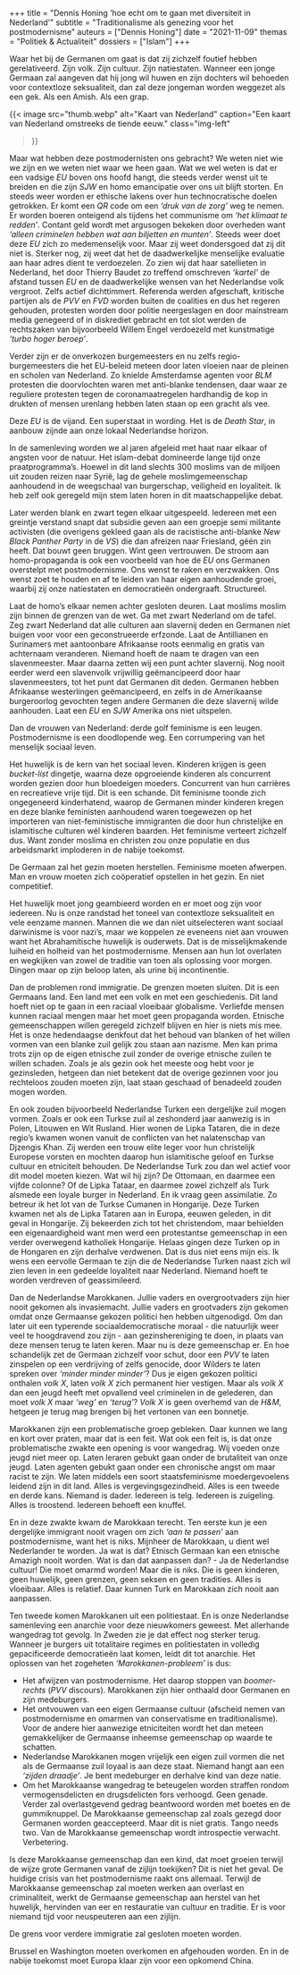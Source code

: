 +++
title    = "Dennis Honing ‘hoe echt om te gaan met diversiteit in Nederland’"
subtitle = "Traditionalisme als genezing voor het postmodernisme"
auteurs  = ["Dennis Honing"]
date     = "2021-11-09"
themas   = "Politiek & Actualiteit"
dossiers = ["Islam"]
+++


Waar het bij de Germanen om gaat is dat zij zichzelf foutief hebben gerelativeerd. Zijn volk. Zijn cultuur. Zijn natiestaten. Wanneer een jonge Germaan zal aangeven dat hij jong wil huwen en zijn dochters wil behoeden voor contextloze seksualiteit, dan zal deze jongeman worden weggezet als een gek. Als een Amish. Als een grap. 

{{< image
	src="thumb.webp"
	alt="Kaart van Nederland"
	caption="Een kaart van Nederland omstreeks de tiende eeuw."
	class="img-left"
>}}

Maar wat hebben deze postmodernisten ons gebracht? We weten niet wie we zijn en we weten niet waar we heen gaan. Wat we wel weten is dat er een vadsige _EU_ boven ons hoofd hangt, die steeds verder wenst uit te breiden en die zijn _SJW_ en homo emancipatie over ons uit blijft storten. En steeds weer worden er ethische lakens over hun technocratische doelen getrokken. Er komt een _QR_ code om een _‘druk van de zorg’_ weg te nemen. Er worden boeren onteigend als tijdens het communisme om _‘het klimaat te redden’_. Contant geld wordt met argusogen bekeken door overheden want _‘alleen criminelen hebben wat aan biljetten en munten’_. Steeds weer doet deze _EU_ zich zo medemenselijk voor. Maar zij weet dondersgoed dat zij dit niet is. Sterker nog, zij weet dat het de daadwerkelijke menselijke evaluatie aan haar adres dient te verdoezelen. Zo zien wij dat haar satellieten in Nederland, het door Thierry Baudet zo treffend omschreven _‘kartel’_ de afstand tussen _EU_ en de daadwerkelijke wensen van het Nederlandse volk vergroot. Zelfs actief dichttimmert. Referenda werden afgeschaft, kritische partijen als de _PVV_ en _FVD_ worden buiten de coalities en dus het regeren gehouden, protesten worden door politie neergeslagen en door mainstream media genegeerd of in diskrediet gebracht en tot slot werden de rechtszaken van bijvoorbeeld Willem Engel verdoezeld met kunstmatige _‘turbo hoger beroep’_. 

Verder zijn er de onverkozen burgemeesters en nu zelfs regio-burgemeesters die het EU-beleid meteen door laten vloeien naar de pleinen en scholen van Nederland. Zo knielde Amsterdamse agenten voor _BLM_ protesten die doorvlochten waren met anti-blanke tendensen, daar waar ze reguliere protesten tegen de coronamaatregelen hardhandig de kop in drukten of mensen urenlang hebben laten staan op een gracht als vee. 

Deze _EU_ is de vijand. Een superstaat in wording. Het is de _Death Star_, in aanbouw zijnde aan onze lokaal Nederlandse horizon. 

In de samenleving worden we al jaren afgeleid met haat naar elkaar of angsten voor de natuur. Het islam-debat domineerde lange tijd onze praatprogramma’s. Hoewel in dit land slechts 300 moslims van de miljoen uit zouden reizen naar Syrië, lag de gehele moslimgemeenschap aanhoudend in de weegschaal van burgerschap, veiligheid en loyaliteit. Ik heb zelf ook geregeld mijn stem laten horen in dit maatschappelijke debat. 

Later werden blank en zwart tegen elkaar uitgespeeld. Iedereen met een greintje verstand snapt dat subsidie geven aan een groepje semi militante activisten (die overigens gekleed gaan als de racistische anti-blanke _New Black Panther Party_ in de _VS_) die dan afreizen naar Friesland, géén zin heeft. Dat bouwt geen bruggen. Wint geen vertrouwen. De stroom aan homo-propaganda is ook een voorbeeld van hoe de _EU_ ons Germanen overstelpt met postmodernisme. Ons wenst te raken en verzwakken. Ons wenst zoet te houden en af te leiden van haar eigen aanhoudende groei, waarbij zij onze natiestaten en democratieën ondergraaft. Structureel. 

Laat de homo’s elkaar nemen achter gesloten deuren. Laat moslims moslim zijn binnen de grenzen van de wet. Ga met zwart Nederland om de tafel. Zeg zwart Nederland dat alle culturen aan slavernij deden en Germanen niet buigen voor voor een geconstrueerde erfzonde. Laat de Antillianen en Surinamers met aantoonbare Afrikaanse roots eenmalig en gratis van achternaam veranderen. Niemand hoeft de naam te dragen van een slavenmeester. Maar daarna zetten wij een punt achter slavernij. Nog nooit eerder werd een slavenvolk vrijwillig geëmancipeerd door haar slavenmeesters, tot het punt dat Germanen dit deden. Germanen hebben Afrikaanse westerlingen geëmancipeerd, en zelfs in de Amerikaanse burgeroorlog gevochten tegen andere Germanen die deze slavernij wilde aanhouden. Laat een _EU_ en _SJW_ Amerika ons niet uitspelen. 

Dan de vrouwen van Nederland: derde golf feminisme is een leugen. Postmodernisme is een doodlopende weg. Een corrumpering van het menselijk sociaal leven. 

Het huwelijk is de kern van het sociaal leven. Kinderen krijgen is geen _bucket-list_ dingetje, waarna deze opgroeiende kinderen als concurrent worden gezien door hun bloedeigen moeders. Concurrent van hun carrières en recreatieve vrije tijd. Dit is een schande. Dit feminisme toonde zich ongegeneerd kinderhatend, waarop de Germanen minder kinderen kregen en deze blanke feministen aanhoudend waren toegewezen op het importeren van niet-feministische immigranten die door hun christelijke en islamitische culturen wél kinderen baarden. Het feminisme verteert zichzelf dus. Want zonder moslima en christen zou onze populatie en dus arbeidsmarkt imploderen in de nabije toekomst. 

De Germaan zal het gezin moeten herstellen. Feminisme moeten afwerpen. Man en vrouw moeten zich coöperatief opstellen in het gezin. En niet competitief. 

Het huwelijk moet jong geambieerd worden en er moet oog zijn voor iedereen. Nu is onze randstad het toneel van contextloze seksualiteit en vele eenzame mannen. Mannen die we dan niet uitselecteren want sociaal darwinisme is voor nazi’s, maar we koppelen ze eveneens niet aan vrouwen want het Abrahamitische huwelijk is ouderwets. Dat is de misselijkmakende luiheid en holheid van het postmodernisme. Mensen aan hun lot overlaten en wegkijken van zowel de traditie van toen als oplossing voor morgen. Dingen maar op zijn beloop laten, als urine bij incontinentie. 

Dan de problemen rond immigratie. De grenzen moeten sluiten. Dit is een Germaans land. Een land met een volk en met een geschiedenis. Dit land hoeft niet op te gaan in een raciaal vloeibaar globalisme. Verliefde mensen kunnen raciaal mengen maar het moet geen propaganda worden. Etnische gemeenschappen willen geregeld zichzelf blijven en hier is niets mis mee. Het is onze hedendaagse denkfout dat het behoud van blanken of het willen vormen van een blanke zuil gelijk zou staan aan nazisme. Men kan prima trots zijn op de eigen etnische zuil zonder de overige etnische zuilen te willen schaden. Zoals je als gezin ook het meeste oog hebt voor je gezinsleden, hetgeen dan niet betekent dat de overige gezinnen voor jou rechteloos zouden moeten zijn, laat staan geschaad of benadeeld zouden mogen worden. 

En ook zouden bijvoorbeeld Nederlandse Turken een dergelijke zuil mogen vormen. Zoals er ook een Turkse zuil al zeshonderd jaar aanwezig is in Polen, Litouwen en Wit Rusland. Hier wonen de Lipka Tataren, die in deze regio’s kwamen wonen vanuit de conflicten van het nalatenschap van Djzengis Khan. Zij werden een trouw elite leger voor hun christelijk Europese vorsten en mochten daarop hun islamitische geloof en Turkse cultuur en etniciteit behouden. De Nederlandse Turk zou dan wel actief voor dit model moeten kiezen. Wat wil hij zijn? De Ottomaan, en daarmee een vijfde colonne? Of de Lipka Tataar, en daarmee zowel zichzelf als Turk alsmede een loyale burger in Nederland. En ik vraag geen assimilatie. Zo betreur ik het lot van de Turkse Cumanen in Hongarije. Deze Turken kwamen net als de Lipka Tataren aan in Europa, eeuwen geleden, in dit geval in Hongarije. Zij bekeerden zich tot het christendom, maar behielden een eigenaardigheid want men werd een protestantse gemeenschap in een verder overwegend katholiek Hongarije. Helaas gingen deze Turken op in de Hongaren en zijn derhalve verdwenen. Dat is dus niet eens mijn eis. Ik wens een eervolle Germaan te zijn die de Nederlandse Turken naast zich wil zien leven in een gedeelde loyaliteit naar Nederland. Niemand hoeft te worden verdreven of geassimileerd. 

Dan de Nederlandse Marokkanen. Jullie vaders en overgrootvaders zijn hier nooit gekomen als invasiemacht. Jullie vaders en grootvaders zijn gekomen omdat onze Germaanse gekozen politici hen hebben uitgenodigd. Om dan later uit een typerende sociaaldemocratische moraal - die natuurlijk weer veel te hoogdravend zou zijn - aan gezinshereniging te doen, in plaats van deze mensen terug te laten keren. Maar nu is deze gemeenschap er. En hoe schandelijk zet de Germaan zichzelf voor schut, door een _PVV_ te laten zinspelen op een verdrijving of zelfs genocide, door Wilders te laten spreken over _‘minder minder minder’_? Dus je eigen gekozen politici onthalen _volk X_, laten _volk X_ zich permanent hier vestigen. Maar als _volk X_ dan een jeugd heeft met opvallend veel criminelen in de gelederen, dan moet _volk X_ maar _‘weg’_ en _‘terug’_? _Volk X_ is geen overhemd van de _H&M_, hetgeen je terug mag brengen bij het vertonen van een bonnetje. 

Marokkanen zijn een problematische groep gebleken. Daar kunnen we lang en kort over praten, maar dat is een feit. Wat ook een feit is, is dat onze problematische zwakte een opening is voor wangedrag. Wij voeden onze jeugd niet meer op. Laten leraren gebukt gaan onder de brutaliteit van onze jeugd. Laten agenten gebukt gaan onder een chronische angst om maar racist te zijn. We laten middels een soort staatsfeminisme moedergevoelens leidend zijn in dit land. Alles is vergevingsgezindheid. Alles is een tweede en derde kans. Niemand is dader. Iedereen is telg. Iedereen is zuigeling. Alles is troostend. Iedereen behoeft een knuffel. 

En in deze zwakte kwam de Marokkaan terecht. Ten eerste kun je een dergelijke immigrant nooit vragen om zich _‘aan te passen’_ aan postmodernisme, want het is niks. Mijnheer de Marokkaan, u dient wel Nederlander te worden. Ja wat is dat? Etnisch Germaan kan een etnische Amazigh nooit worden. Wat is dan dat aanpassen dan? - Ja de Nederlandse cultuur! Die moet omarmd worden! Maar die is niks. Die is geen kinderen, geen huwelijk, geen grenzen, geen seksen en geen tradities. Alles is vloeibaar. Alles is relatief. Daar kunnen Turk en Marokkaan zich nooit aan aanpassen.

Ten tweede komen Marokkanen uit een politiestaat. En is onze Nederlandse samenleving een anarchie voor deze nieuwkomers geweest. Met allerhande wangedrag tot gevolg. In Zweden zie je dat effect nog sterker terug. Wanneer je burgers uit totalitaire regimes en politiestaten in volledig gepacificeerde democratieën laat komen, leidt dit tot anarchie. Het oplossen van het zogeheten _‘Marokkanen-probleem’_ is dus:

* Het afwijzen van postmodernisme. Het daarop stoppen van _boomer-rechts_ (_PVV_ discours). Marokkanen zijn hier onthaald door Germanen en zijn medeburgers. 
* Het ontvouwen van een eigen Germaanse cultuur (afscheid nemen van postmodernisme en omarmen van conservatisme en traditionalisme). Voor de andere hier aanwezige etniciteiten wordt het dan meteen gemakkelijker de Germaanse inheemse gemeenschap op waarde te schatten. 
* Nederlandse Marokkanen mogen vrijelijk een eigen zuil vormen die net als de Germaanse zuil loyaal is aan deze staat. Niemand hangt aan een _‘zijden draadje’_. Je bent medeburger en derhalve kind van deze natie. 
* Om het Marokkaanse wangedrag te beteugelen worden straffen rondom vermogensdelicten en drugsdelicten fors verhoogd. Geen genade. Verder zal overlastgevend gedrag beantwoord worden met boetes en de gummiknuppel. De Marokkaanse gemeenschap zal zoals gezegd door Germanen worden geaccepteerd. Maar dit is niet gratis. Tango needs two. Van de Marokkaanse gemeenschap wordt introspectie verwacht. Verbetering. 

Is deze Marokkaanse gemeenschap dan een kind, dat moet groeien terwijl de wijze grote Germanen vanaf de zijlijn toekijken? Dit is niet het geval. De huidige crisis van het postmodernisme raakt ons allemaal. Terwijl de Marokkaanse gemeenschap zal moeten werken aan overlast en criminaliteit, werkt de Germaanse gemeenschap aan herstel van het huwelijk, hervinden van eer en restauratie van cultuur en traditie. Er is voor niemand tijd voor neuspeuteren aan een zijlijn. 

De grens voor verdere immigratie zal gesloten moeten worden. 

Brussel en Washington moeten overkomen en afgehouden worden. En in de nabije toekomst moet Europa klaar zijn voor een opkomend China.
